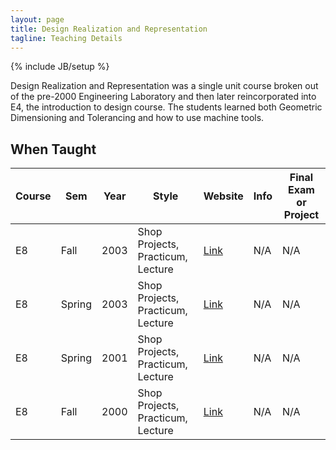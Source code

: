 ```yaml
---
layout: page
title: Design Realization and Representation
tagline: Teaching Details
---
```

{% include JB/setup %}

Design Realization and Representation was a single unit course broken out of the
pre-2000 Engineering Laboratory and then later reincorporated into E4, the introduction
to design course. The students learned both Geometric Dimensioning and Tolerancing and
how to use machine tools.

## When Taught

| Course | Sem | Year | Style | Website | Info | Final Exam or Project |
| ------ | --- | ---- | ----- | ------- | ---- | --------------------- |
| E8 | Fall | 2003 | Shop Projects, Practicum, Lecture | [Link](Sakai) | N/A | N/A |
| E8 | Spring | 2003 | Shop Projects, Practicum, Lecture | [Link](N/A) | N/A | N/A |
| E8 | Spring | 2001 | Shop Projects, Practicum, Lecture | [Link](N/A) | N/A | N/A |
| E8 | Fall | 2000 | Shop Projects, Practicum, Lecture | [Link](N/A) | N/A | N/A |